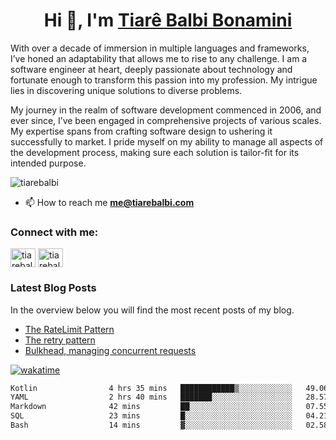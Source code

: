

<h1 align="center">Hi 👋, I'm <a href="https://tiarebalbi.com?utm_source=github&utm_medium=profile&utm_campaign=github_profile">Tiarê Balbi Bonamini</a></h1>

<p>
  With over a decade of immersion in multiple languages and frameworks, I’ve honed an adaptability that allows me to rise to any challenge. I am a software engineer at heart, deeply passionate about technology and fortunate enough to transform this passion into my profession. My intrigue lies in discovering unique solutions to diverse problems.
</p>

<p>
  
My journey in the realm of software development commenced in 2006, and ever since, I’ve been engaged in comprehensive projects of various scales. My expertise spans from crafting software design to ushering it successfully to market. I pride myself on my ability to manage all aspects of the development process, making sure each solution is tailor-fit for its intended purpose.
  </p>

<p align="left"> <img src="https://komarev.com/ghpvc/?username=tiarebalbi" alt="tiarebalbi" /> </p>

- 📫 How to reach me **me@tiarebalbi.com**

<p align="left">
<h3 align="left">Connect with me:</h3>
<a href="https://twitter.com/tiarebalbi" target="blank"><img align="center" src="https://cdn.jsdelivr.net/npm/simple-icons@3.0.1/icons/twitter.svg" alt="tiarebalbi" height="30" width="40" /></a>
<a href="https://instagram.com/tiarebalbi" target="blank"><img align="center" src="https://cdn.jsdelivr.net/npm/simple-icons@3.0.1/icons/instagram.svg" alt="tiarebalbi" height="30" width="40" /></a>
</p>

### Latest Blog Posts

In the overview below you will find the most recent posts of my blog.

* [The RateLimit Pattern](https://tiarebalbi.com/article/week-4-the-rate-limit-pattern?utm_source=github&utm_medium=profile&utm_campaign=github_profile)
* [The retry pattern](https://tiarebalbi.com/article/week-3-the-retry-pattern?utm_source=github&utm_medium=profile&utm_campaign=github_profile)
* [Bulkhead, managing concurrent requests](https://tiarebalbi.com/article/week-2-bulkhead-managing-concurrent-requests?utm_source=github&utm_medium=profile&utm_campaign=github_profile)


[![wakatime](https://wakatime.com/badge/user/f71f7463-5f32-452d-8823-8dfe2f96a6ec.svg)](https://wakatime.com/@f71f7463-5f32-452d-8823-8dfe2f96a6ec)

<!--START_SECTION:waka-->

```txt
Kotlin                4 hrs 35 mins   ████████████▒░░░░░░░░░░░░   49.06 %
YAML                  2 hrs 40 mins   ███████░░░░░░░░░░░░░░░░░░   28.57 %
Markdown              42 mins         ██░░░░░░░░░░░░░░░░░░░░░░░   07.55 %
SQL                   23 mins         █░░░░░░░░░░░░░░░░░░░░░░░░   04.21 %
Bash                  14 mins         ▓░░░░░░░░░░░░░░░░░░░░░░░░   02.58 %
```

<!--END_SECTION:waka-->
